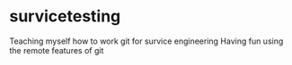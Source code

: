# survicetesting
Teaching myself how to work git for survice engineering
Having fun using the remote features of git

